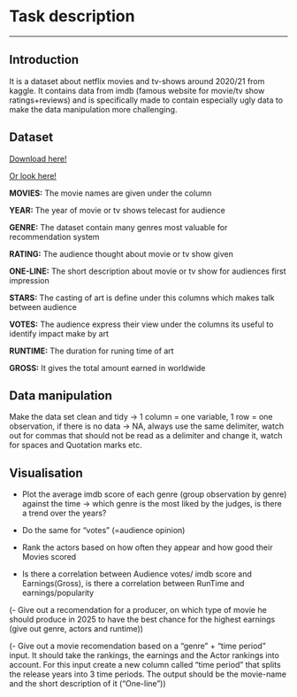 # Task description

------------------------------------------------------------------------

## Introduction

It is a dataset about netflix movies and tv-shows around 2020/21 from
kaggle. It contains data from imdb (famous website for movie/tv show
ratings+reviews) and is specifically made to contain especially ugly
data to make the data manipulation more challenging.

## Dataset

[Download
here!](https://www.kaggle.com/datasets/bharatnatrayn/movies-dataset-for-feature-extracion-prediction?resource=download)

[Or look
here!](%22C:\Users\steph\Git\Data-projects-with-R-and-GitHub\Projects\Niclas38\movies.csv%22)

**MOVIES:** The movie names are given under the column

**YEAR:** The year of movie or tv shows telecast for audience

**GENRE:** The dataset contain many genres most valuable for
recommendation system

**RATING:** The audience thought about movie or tv show given

**ONE-LINE:** The short description about movie or tv show for audiences
first impression

**STARS:** The casting of art is define under this columns which makes
talk between audience

**VOTES:** The audience express their view under the columns its useful
to identify impact make by art

**RUNTIME:** The duration for runing time of art

**GROSS:** It gives the total amount earned in worldwide

## Data manipulation

Make the data set clean and tidy -&gt; 1 column = one variable, 1 row =
one observation, if there is no data -&gt; NA, always use the same
delimiter, watch out for commas that should not be read as a delimiter
and change it, watch for spaces and Quotation marks etc.

## Visualisation

-   Plot the average imdb score of each genre (group observation by
    genre) against the time -&gt; which genre is the most liked by the
    judges, is there a trend over the years?

-   Do the same for “votes” (=audience opinion)

-   Rank the actors based on how often they appear and how good their
    Movies scored

-   Is there a correlation between Audience votes/ imdb score and
    Earnings(Gross), is there a correlation between RunTime and
    earnings/popularity

(- Give out a recomendation for a producer, on which type of movie he
should produce in 2025 to have the best chance for the highest earnings
(give out genre, actors and runtime))

(- Give out a movie recomendation based on a “genre” + “time period”
input. It should take the rankings, the earnings and the Actor rankings
into account. For this input create a new column called “time period”
that splits the release years into 3 time periods. The output should be
the movie-name and the short description of it (“One-line”))
